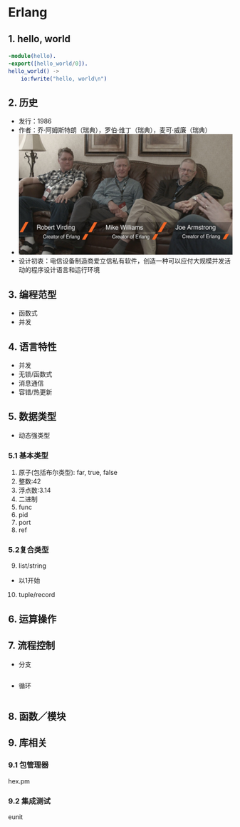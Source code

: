# Erlang

## 1. hello, world
```erlang
-module(hello).
-export([hello_world/0]).
hello_world() ->
    io:fwrite("hello, world\n")
```

## 2. 历史
* 发行：1986
* 作者：乔·阿姆斯特朗（瑞典），罗伯·维丁（瑞典），麦可·威廉（瑞典）
* ![](https://github.com/mingchaoyan/MyUsedLanguages/blob/master/Erlang/Erlang-1987.jpg)
* 设计初衷：电信设备制造商爱立信私有软件，创造一种可以应付大规模并发活动的程序设计语言和运行环境

## 3. 编程范型
* 函数式
* 并发

## 4. 语言特性
* 并发
* 无锁/函数式
* 消息通信
* 容错/热更新


## 5. 数据类型
* 动态强类型

### 5.1 基本类型
1. 原子(包括布尔类型): far, true, false
2. 整数:42
3. 浮点数:3.14
4. 二进制
5. func
6. pid
7. port
8. ref

### 5.2复合类型
9. list/string
* 以1开始
10. tuple/record

## 6. 运算操作

## 7. 流程控制

* 分支

```erlang

```
* 循环

```erlang

```

## 8. 函数／模块

## 9. 库相关

### 9.1 包管理器
hex.pm

### 9.2 集成测试
eunit

